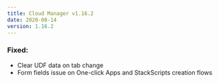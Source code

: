 ```yaml
---
title: Cloud Manager v1.16.2
date: 2020-08-14
version: 1.16.2
---
```


### Fixed:

- Clear UDF data on tab change
- Form fields issue on One-click Apps and StackScripts creation flows

